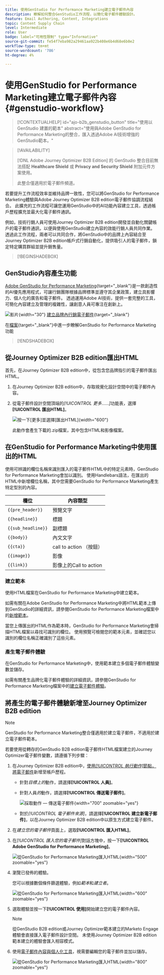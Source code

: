 ```yaml
---
title: 使用GenStudio for Performance Marketing建立電子郵件內容
description: 瞭解如何整合GenStudio工作流程，以簡化電子郵件體驗設計。
feature: Email Authoring, Content, Integrations
topic: Content Supply Chain
level: Intermediate
role: User
badge: label="可用性限制" type="Informative"
source-git-commit: fe54f7eba982a29461aa922b408e6b4d68e6b0e2
workflow-type: tm+mt
source-wordcount: '786'
ht-degree: 4%

---
```


# 使用GenStudio for Performance Marketing建立電子郵件內容 {#genstudio-workflow}

>[!CONTEXTUALHELP]
>id="ajo-b2b_genstudio_button"
>title="使用以 GenStudio 建置的範本"
>abstract="使用與Adobe GenStudio for Performance Marketing的整合，匯入透過Adobe AI技術增強的GenStudio範本。"

>[!AVAILABILITY]
>
>[!DNL Adobe Journey Optimizer B2B Edition] 的 GenStudio 整合目前無法搭配 **Healthcare Shield** 或 **Privacy and Security Shield** 附加元件方案使用。
>
>此整合僅適用於電子郵件頻道。

若要提升工作流程效率並維持品牌一致性，您可以將GenStudio for Performance Marketing體驗與Adobe Journey Optimizer B2B edition電子郵件協調流程結合。 此擴充的工作流程可讓您運用GenStudio中的AI功能內容建立工具，透過帳戶歷程擴充並最大化電子郵件通訊。

例如，技術行銷人員可使用Journey Optimizer B2B edition開發並自動化關鍵帳戶的電子郵件通訊，以便與使用GenStudio建立內容的效能行銷人員共同作業。 透過此工作流程，兩者可以共同合作，將GenStudio中的品牌上內容結合至Journey Optimizer B2B edition帳戶式行銷自動化，提供吸引人的電子郵件，鎖定特定購買群組並提升銷售量。

>[!BEGINSHADEBOX]

## GenStudio內容產生功能

[Adobe GenStudio for Performance Marketing](https://business.adobe.com/products/genstudio-for-performance-marketing.html){target="_blank"}是一款創造性的AI優先應用程式，可讓行銷團隊根據品牌標準並遵守其企業政策，建立具影響力、個人化的廣告和電子郵件。 透過運用Adobe AI技術，提供一套完整的工具，可簡化內容建立及管理的複雜性，讓創意人員可專注在創新上。

![影片](../../assets/do-not-localize/icon-video.svg){width="30"} [建立品牌內行銷電子郵件](https://experienceleague.adobe.com/zh-hant/docs/genstudio-for-performance-marketing-learn/tutorials/creating-experiences/creating-on-brand-emails){target="_blank"}

在[檔案](https://experienceleague.adobe.com/zh-hant/docs/genstudio-for-performance-marketing/user-guide/home){target="_blank"}中進一步瞭解GenStudio for Performance Marketing功能

>[!ENDSHADEBOX]

## 從Journey Optimizer B2B edition匯出HTML

首先，在Journey Optimizer B2B edition中，從包含您品牌指引的電子郵件匯出HTML。

1. 在Journey Optimizer B2B edition中，存取視覺化設計空間中的電子郵件內容。

1. 從電子郵件設計空間頂端的&#x200B;_[!UICONTROL 更多……]_&#x200B;功能表，選擇&#x200B;**[!UICONTROL 匯出HTML]**。

   ![按一下[更多]並選擇[匯出HTML]](./assets/email-export-html.png){width="600"}

   此動作會產生下載的.zip檔案，其中包含HTML和影像檔案。

## 在GenStudio for Performance Marketing中使用匯出的HTML

使用可辨識的欄位名稱來識別匯入的電子郵件HTML中的特定元素時，GenStudio for Performance Marketing會加以識別。 使用Handlebars語法，在匯出的HTML中新增欄位名稱，其中您需要GenStudio for Performance Marketing產生特定型別的內容。

| 欄位 | 內容類型 |
| ----------------- | ------------------------- |
| `{{pre_header}}` | 預覽文字 |
| `{{headline}}` | 標題 |
| `{{sub_headline}}` | 副標題 |
| `{{body}}` | 內文文字 |
| `{{cta}}` | call to action （按鈕） |
| `{{image}}` | 影像 |
| `{{link}}` | 影像上的Call to action |

### 建立範本

使用HTML檔案在GenStudio for Performance Marketing中建立範本。

如需有關在Adobe GenStudio for Performance Marketing中將HTML範本上傳到GenStudio的詳細資訊，請參閱GenStudio for Performance Marketing檔案中的[新增範本](https://experienceleague.adobe.com/en/docs/genstudio-for-performance-marketing/user-guide/content/templates/use-templates#add-a-template)。

當您上傳匯出的HTML作為範本時，GenStudio for Performance Marketing會掃描HTML檔案以尋找可識別的欄位。 使用預覽可檢閱您的範本元素，並確認您以識別的欄位名稱正確識別了這些元素。

### 產生電子郵件體驗

在GenStudio for Performance Marketing中，使用範本建立多個電子郵件體驗變數並儲存。

如需有關產生品牌化電子郵件體驗的詳細資訊，請參閱GenStudio for Performance Marketing檔案中的[建立電子郵件體驗](https://experienceleague.adobe.com/en/docs/genstudio-for-performance-marketing/user-guide/create/create-email-experience)。

## 將產生的電子郵件體驗新增至Journey Optimizer B2B edition

>[!NOTE]
>
>GenStudio for Performance Marketing整合僅適用於建立電子郵件，不適用於建立電子郵件範本。

若要使用從轉存的GenStudio B2B edition電子郵件HTML檔案建立的Journey Optimizer電子郵件變數，請遵循下列步驟：

1. 在Journey Optimizer B2B edition中，[使用&#x200B;_[!UICONTROL 執行動作]_&#x200B;節點，將電子郵件](./add-email.md)新增至帳戶歷程。

   * 針對&#x200B;_目標上的_&#x200B;動作，請選擇&#x200B;**[!UICONTROL 人員]**。

   * 針對人員&#x200B;_的_&#x200B;動作，請選擇&#x200B;**[!UICONTROL 傳送電子郵件]**。

     ![採取動作 — 傳送電子郵件](./assets/journey-node-send-email.png){width="700" zoomable="yes"}

   * 對於&#x200B;_[!UICONTROL 電子郵件來源]_，請選擇&#x200B;**[!UICONTROL 建立新電子郵件]**，以在Journey Optimizer B2B edition中以原生方式建立電子郵件。

1. 在&#x200B;_建立您的電子郵件_&#x200B;頁面上，選取&#x200B;**[!UICONTROL 匯入HTML]**。

1. 在&#x200B;_[!UICONTROL 匯入您的電子郵件]_&#x200B;對話方塊中，按一下&#x200B;**[!UICONTROL Adobe GenStudio for Performance Marketing]**。

   ![從GenStudio for Performance Marketing匯入HTML](./assets/email-import-html-genstudio.png){width="500" zoomable="yes"}

1. 瀏覽已發佈的體驗。

   您可以根據數個條件篩選體驗，例如&#x200B;_範本_&#x200B;和&#x200B;_建立者_。

   ![從GenStudio for Performance Marketing匯入HTML](./assets/email-import-select-gen-studio-experience.png){width="600" zoomable="yes"}

1. 選取體驗並按一下&#x200B;**[!UICONTROL 使用]**&#x200B;開始建立您的電子郵件內容。

   >[!NOTE]
   >
   >從GenStudio B2B edition或Journey Optimizer範本建立的Marketo Engage體驗會直接匯入電子郵件設計空間。 未使用Journey Optimizer B2B edition範本建立的體驗會匯入相容模式。

1. 使用[電子郵件內容與個人化工具](./email-authoring.md)，視需要編輯您的電子郵件並加以儲存。

   ![從GenStudio for Performance Marketing匯入HTML](./assets/email-imported-experience.png){width="800" zoomable="yes"}
